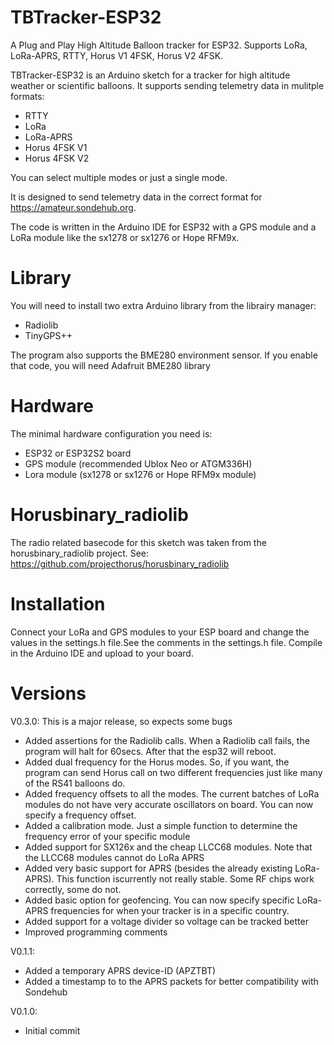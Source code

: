 # TBTracker-ESP32
A Plug and Play High Altitude Balloon tracker for ESP32. Supports LoRa, LoRa-APRS, RTTY, Horus V1 4FSK, Horus V2 4FSK.

TBTracker-ESP32 is an Arduino sketch for a tracker for high altitude weather or scientific balloons. 
It supports sending telemetry data in mulitple formats:
- RTTY
- LoRa
- LoRa-APRS
- Horus 4FSK V1
- Horus 4FSK V2

You can select multiple modes or just a single mode.

It is designed to send telemetry data in the correct format for https://amateur.sondehub.org.

The code is written in the Arduino IDE for ESP32 with a GPS module and a LoRa module like the sx1278 or sx1276 or Hope RFM9x.

# Library
You will need to install two extra Arduino library from the librairy manager:
- Radiolib
- TinyGPS++

The program also supports the BME280 environment sensor. If you enable that code, you will need Adafruit BME280 library


# Hardware
The minimal hardware configuration you need is:
- ESP32 or ESP32S2 board
- GPS module (recommended Ublox Neo or ATGM336H)
- Lora module (sx1278 or sx1276 or Hope RFM9x module)

# Horusbinary_radiolib
The radio related basecode for this sketch was taken from the horusbinary_radiolib project.
See: https://github.com/projecthorus/horusbinary_radiolib

# Installation
Connect your LoRa and GPS modules to your ESP board and change the values in the settings.h file.See the comments in the settings.h file. Compile in the Arduino IDE and upload to your board.

# Versions

V0.3.0:
This is a major release, so expects some bugs
- Added assertions for the Radiolib calls. When a Radiolib call fails, the program will halt for 60secs. After that the esp32 will reboot.
- Added dual frequency for the Horus modes. So, if you want, the program can send Horus call on two different frequencies just like many of the RS41 balloons do.
- Added frequency offsets to all the modes. The current batches of LoRa modules do not have very accurate oscillators on board. You can now specify a frequency offset.
- Added a calibration mode. Just a simple function to determine the frequency error of your specific module
- Added support for SX126x and the cheap LLCC68 modules. Note that the LLCC68 modules cannot do LoRa APRS
- Added very basic support for APRS (besides the already existing LoRa-APRS). This function iscurrently not really stable. Some RF chips work correctly, some do not.
- Added basic option for geofencing. You can now specify specific LoRa-APRS frequencies for when your tracker is in a specific country.
- Added support for a voltage divider so voltage can be tracked better
- Improved programming comments

V0.1.1:  
- Added a temporary APRS device-ID (APZTBT)
- Added a timestamp to to the APRS packets for better compatibility with Sondehub

V0.1.0:
- Initial commit
 

